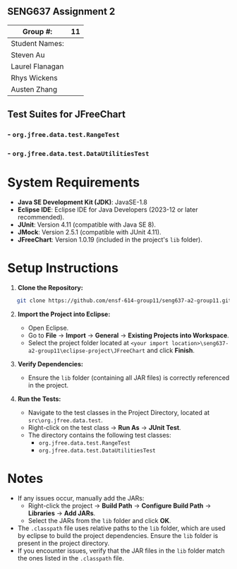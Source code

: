 ## SENG637 Assignment 2 
| Group \#:      |   11  |
| -------------- | --- |
| Student Names: |     |
|Steven Au       |     |
|Laurel Flanagan |     |
|Rhys Wickens    |     |
|Austen Zhang    |     |

## Test Suites for JFreeChart
### - `org.jfree.data.test.RangeTest`
### - `org.jfree.data.test.DataUtilitiesTest`

# System Requirements
- **Java SE Development Kit (JDK)**: JavaSE-1.8
- **Eclipse IDE**: Eclipse IDE for Java Developers (2023-12 or later recommended).
- **JUnit**: Version 4.11 (compatible with Java SE 8).
- **JMock**: Version 2.5.1 (compatible with JUnit 4.11).
- **JFreeChart**: Version 1.0.19 (included in the project's `lib` folder).

# Setup Instructions

1. **Clone the Repository:**
```bash
   git clone https://github.com/ensf-614-group11/seng637-a2-group11.git
```

2. **Import the Project into Eclipse:**
   - Open Eclipse.
   - Go to **File** → **Import** → **General** → **Existing Projects into Workspace**.
   - Select the project folder located at `<your import location>\seng637-a2-group11\eclipse-project\JFreeChart` and click **Finish**.

3. **Verify Dependencies:**
   - Ensure the `lib` folder (containing all JAR files) is correctly referenced in the project.

4. **Run the Tests:**
   - Navigate to the test classes in the Project Directory, located at `src\org.jfree.data.test`.
   - Right-click on the test class → **Run As** → **JUnit Test**.
   - The directory contains the following test classes:
     - `org.jfree.data.test.RangeTest`
     - `org.jfree.data.test.DataUtilitiesTest`

# Notes
   - If any issues occur, manually add the JARs:
     - Right-click the project → **Build Path** → **Configure Build Path** → **Libraries** → **Add JARs**.
     - Select the JARs from the `lib` folder and click **OK**.
- The `.classpath` file uses relative paths to the `lib` folder, which are used by eclipse to build the project dependencies. Ensure the `lib` folder is present in the project directory.
- If you encounter issues, verify that the JAR files in the `lib` folder match the ones listed in the `.classpath` file.
